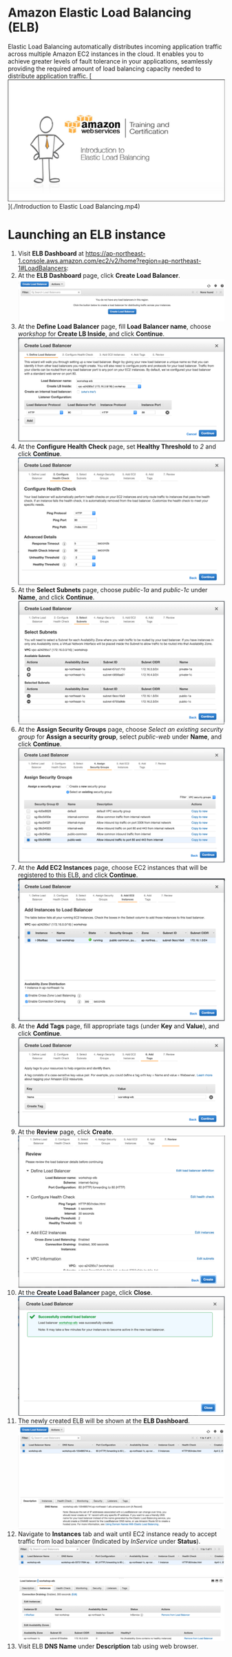 # Amazon Elastic Load Balancing (ELB)
Elastic Load Balancing automatically distributes incoming application traffic across multiple Amazon EC2 instances in the cloud. It enables you to achieve greater levels of fault tolerance in your applications, seamlessly providing the required amount of load balancing capacity needed to distribute application traffic. [![Intro to Amazon ELB](./intro-to-elb.png)](./Introduction to Elastic Load Balancing.mp4)

# Launching an ELB instance
1. Visit **ELB Dashboard** at https://ap-northeast-1.console.aws.amazon.com/ec2/v2/home?region=ap-northeast-1#LoadBalancers:
2. At the **ELB Dashboard** page, click **Create Load Balancer**. ![ELB Dashboard](./elb-dashboard.png)
3. At the **Define Load Balancer** page, fill **Load Balancer name**, choose _workshop_ for **Create LB Inside**, and click **Continue**. ![Define Load Balancer](./elb-define-load-balancer.png)
4. At the **Configure Health Check** page, set **Healthy Threshold** to _2_ and click **Continue**. ![Configure Health Check](./elb-configure-health-check.png)
5. At the **Select Subnets** page, choose _public-1a_ and _public-1c_ under **Name**, and click **Continue**. ![Select Subnet](./elb-select-subnet.png)
6. At the **Assign Security Groups** page, choose _Select an existing security group_ for **Assign a security group**, select _public-web_ under **Name**, and click **Continue**. ![Assign Security Groups](./elb-assign-security-group.png)
7. At the **Add EC2 Instances** page, choose EC2 instances that will be registered to this ELB, and click **Continue**. ![Add EC2 Instances](./elb-add-ec2-instances.png)
8. At the **Add Tags** page, fill appropriate tags (under **Key** and **Value**), and click **Continue**. ![Add Tags](./elb-add-tags.png)
9. At the **Review** page, click **Create**. ![ELB Review](./elb-review.png)
10. At the **Create Load Balancer** page, click **Close**. ![Create Load Balancer](./elb-launch-status.png)
11. The newly created ELB will be shown at the **ELB Dashboard**. ![ELB Dashboard](./elb-dashboard-2.png)
12. Navigate to **Instances** tab and wait until EC2 instance ready to accept traffic from load balancer (Indicated by _InService_ under **Status**). ![ELB EC2 Instances](./elb-dashboard-3.png)
13. Visit ELB **DNS Name** under **Description** tab using web browser.
